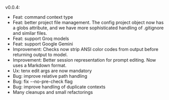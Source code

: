 
v0.0.4:

- Feat: command context type
- Feat: better project file management. The config project object now has a
  globs attribute, and we have more sophisticated handling of .gitignore and
  similar files.
- Feat: support Groq models
- Feat: support Google Gemini
- Improvement: Checks now strip ANSI color codes from output before returning output to model.
- Improvement: Better session representation for prompt editing. Now uses a Markdown format.
- Ux: tenx edit args are now mandatory
- Bug: improve relative path handling
- Bug: fix --no-pre-check flag
- Bug: improve handling of duplicate contexts
- Many cleanups and small refactorings
